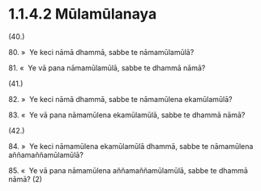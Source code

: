 # 1.1.4.2 Mūlamūlanaya

(40.)

80\. »  Ye keci nāmā dhammā, sabbe te nāmamūlamūlā?

81\. «  Ye vā pana nāmamūlamūlā, sabbe te dhammā nāmā?

(41.)

82\. »  Ye keci nāmā dhammā, sabbe te nāmamūlena ekamūlamūlā?

83\. «  Ye vā pana nāmamūlena ekamūlamūlā, sabbe te dhammā nāmā?

(42.)

84\. »  Ye keci nāmamūlena ekamūlamūlā dhammā, sabbe te nāmamūlena aññamaññamūlamūlā?

85\. «  Ye vā pana nāmamūlena aññamaññamūlamūlā, sabbe te dhammā nāmā? (2)
